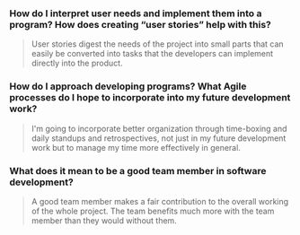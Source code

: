 ### How do I interpret user needs and implement them into a program? How does creating “user stories” help with this?
> User stories digest the needs of the project into small parts that can easily be converted into tasks that the developers can implement directly into the product.

### How do I approach developing programs? What Agile processes do I hope to incorporate into my future development work?
> I'm going to incorporate better organization through time-boxing and daily standups and retrospectives, not just in my future development work but to manage my time more effectively in general.

### What does it mean to be a good team member in software development?
> A good team member makes a fair contribution to the overall working of the whole project. The team benefits much more with the team member than they would without them.
